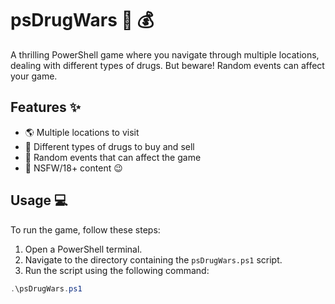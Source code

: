 ﻿# psDrugWars :syringe: :moneybag:

A thrilling PowerShell game where you navigate through multiple locations, dealing with different types of drugs. But beware! Random events can affect your game.

## Features :sparkles:

- :earth_americas: Multiple locations to visit
- :pill: Different types of drugs to buy and sell
- :game_die: Random events that can affect the game
- :underage: NSFW/18+ content :wink:

## Usage :computer:

To run the game, follow these steps:

1. Open a PowerShell terminal.
2. Navigate to the directory containing the `psDrugWars.ps1` script.
3. Run the script using the following command:

```powershell
.\psDrugWars.ps1